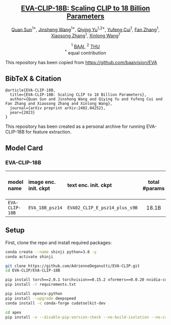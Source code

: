 <div align="center">

<h2><a href="https://arxiv.org/abs/2402.04252">EVA-CLIP-18B: Scaling CLIP to 18 Billion Parameters</a></h2>

[Quan Sun](https://github.com/Quan-Sun)<sup>1*</sup>, [Jinsheng Wang](https://github.com/Wolfwjs/)<sup>1*</sup>, [Qiying Yu](https://yqy2001.github.io)<sup>1,2*</sup>, [Yufeng Cui](https://scholar.google.com/citations?hl=en&user=5Ydha2EAAAAJ)<sup>1</sup>, [Fan Zhang](https://scholar.google.com/citations?user=VsJ39HMAAAAJ)<sup>1</sup>, [Xiaosong Zhang](https://zhangxiaosong18.github.io)<sup>1</sup>, [Xinlong Wang](https://www.xloong.wang/)<sup>1</sup>
 
<sup>1</sup> [BAAI](https://www.baai.ac.cn/english.html), <sup>2</sup> [THU](https://air.tsinghua.edu.cn) <br><sup>*</sup> equal contribution

</div>

This repository has been copied from https://github.com/baaivision/EVA
## BibTeX & Citation

```
@article{EVA-CLIP-18B,
  title={EVA-CLIP-18B: Scaling CLIP to 18 Billion Parameters}, 
  author={Quan Sun and Jinsheng Wang and Qiying Yu and Yufeng Cui and Fan Zhang and Xiaosong Zhang and Xinlong Wang},
  journal={arXiv preprint arXiv:2402.04252},
  year={2023}
}
```

This repository has been created as a personal archive for running EVA-CLIP-18B for feature extraction.

</div>

## Model Card

### EVA-CLIP-18B
| model name | image enc. init. ckpt | text enc. init. ckpt | total #params | training data  |  training batch size |  gpus for training | img. cls. avg. acc. | video cls. avg. acc. | retrieval MR | hf weight | pytorch weight |
|:-----|:-----|:-----------|:------:|:------:|:------:|:------:|:------:|:------:|:------:|:------:|:------:|
| `EVA-CLIP-18B` | `EVA_18B_psz14` | `EVA02_CLIP_E_psz14_plus_s9B` | 18.1B | Merged-2B+ | 108K | 360 A100(40GB) | **80.7** | **75.0** | **87.8**| [🤗 HF](https://huggingface.co/BAAI/EVA-CLIP-18B) | [PT](https://huggingface.co/BAAI/EVA-CLIP-18B/resolve/main/EVA_CLIP_18B_psz14_s6B.fp16.pt) (`36.7GB`) |

</div>

## Setup


First, clone the repo and install required packages:
```bash
conda create --name shinji python=3.8 -y
conda activate shinji

git clone https://github.com/AdrienneDeganutti/EVA-CLIP.git
cd EVA-CLIP/EVA-CLIP-18B

pip install torch==2.0.1 torchvision==0.15.2 xformers==0.0.20 nvidia-cudnn-cu11==8.5.0.96 --extra-index-url https://download.pytorch.org/whl/cu118
pip install -r requirements.txt

pip install opencv-python
pip install --upgrade deepspeed
conda install -c conda-forge cudatoolkit-dev

cd apex
pip install -v --disable-pip-version-check --no-build-isolation --no-cache-dir ./

```
